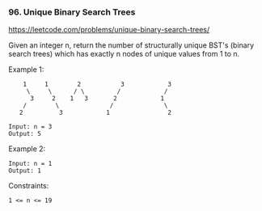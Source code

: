 ### 96. Unique Binary Search Trees

https://leetcode.com/problems/unique-binary-search-trees/

Given an integer n, return the number of structurally unique BST's (binary search trees) which has exactly n nodes of unique values from 1 to n.


Example 1:

        1     1        2           3            3
         \     \      / \         /            /
          3     2    1   3       2            1
        /        \              /              \
       2          3            1                2
    
    Input: n = 3
    Output: 5
Example 2:
    
    Input: n = 1
    Output: 1


Constraints:

    1 <= n <= 19